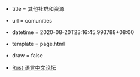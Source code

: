  - title = 其他社群和资源
 - url = comunities
 - datetime = 2020-08-20T23:16:45.993788+08:00
 - template = page.html
 - draw = false

 - [Rust 语言中文论坛](https://rust.cc/)
